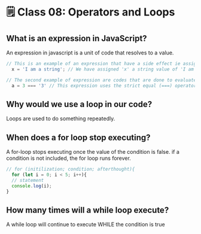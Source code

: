 # 🗒️ Class 08: Operators and Loops

## What is an expression in JavaScript?

An expression in javascript is a unit of code that resolves to a value.

```Javascript
// This is an example of an expression that have a side effect ie assignment of value
  x = 'I am a string'; // We have assigned 'x' a string value of 'I am a string'

// The second example of expression are codes that are done to evaluate something.
  a = 3 === '3' // This expression uses the strict equal (===) operator to compare the two variables and return a boolean of true or false; this example stores the value false in the variable a.
```

## Why would we use a loop in our code?

Loops are used to do something repeatedly.

## When does a for loop stop executing?

A for-loop stops executing once the value of the condition is false. if a condition is not included, the for loop runs forever.

``` javascript
// for (initilization; condition; afterthought){
  for (let i = 0; i < 5; i++){
  // statement
  console.log(i);
}
```

## How many times will a while loop execute?

A while loop will continue to execute WHILE the condition is true
